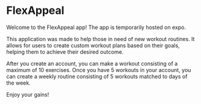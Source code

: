 # FlexAppeal
Welcome to the FlexAppeal app! The app is temporarily hosted on expo.

This application was made to help those in need of new workout routines. It allows for users to create custom workout plans based on their goals, helping them to achieve their desired outcome.

After you create an account, you can make a workout consisting of a maximum of 10 exercises. Once you have 5 workouts in your account, you can create a weekly routine consisting of 5 workouts matched to days of the week.

Enjoy your gains!
